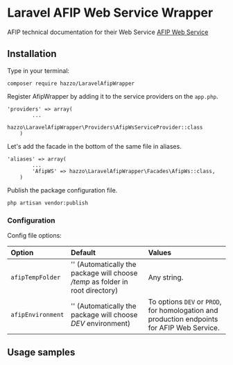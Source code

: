 # Laravel AFIP Web Service Wrapper

AFIP technical documentation for their Web Service [AFIP Web Service](http://www.afip.gob.ar/ws/paso4.asp?noalert=1)


## Installation

Type in your terminal:

```
composer require hazzo/LaravelAfipWrapper
```

Register AfipWrapper by adding it to the service providers on the `app.php`.
```
'providers' => array(
        ...
        hazzo\LaravelAfipWrapper\Providers\AfipWsServiceProvider::class
    )
```

Let's add the facade in the bottom of the same file in aliases.
```
'aliases' => array(
        ...
        'AfipWS' => hazzo\LaravelAfipWrapper\Facades\AfipWs::class,
    )
```
    
Publish the package configuration file.

```
php artisan vendor:publish
```

### Configuration

Config file options:

| Option            | Default      | Values     |
| :---------------      | :-------  | :--------- |
|  `afipTempFolder`     |  '' (Automatically the package will choose */temp* as folder in root directory)    | Any string. |
|  `afipEnvironment`    | '' (Automatically the package will choose *DEV* environment) | To options `DEV` or `PROD`, for homologation and production endpoints for AFIP Web Service. |

##  Usage samples
